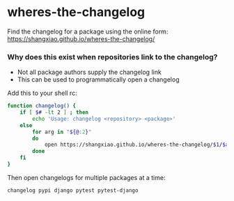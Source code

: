 # wheres-the-changelog

Find the changelog for a package using the online form: https://shangxiao.github.io/wheres-the-changelog/

### Why does this exist when repositories link to the changelog?

 - Not all package authors supply the changelog link
 - This can be used to programmatically open a changelog


Add this to your shell rc:

```sh
function changelog() {
    if [ $# -lt 2 ] ; then
        echo 'Usage: changelog <repository> <package>'
    else
        for arg in "${@:2}"
        do
            open https://shangxiao.github.io/wheres-the-changelog/$1/$arg
        done
    fi
}
```

Then open changelogs for multiple packages at a time:

```sh
changelog pypi django pytest pytest-django
```
